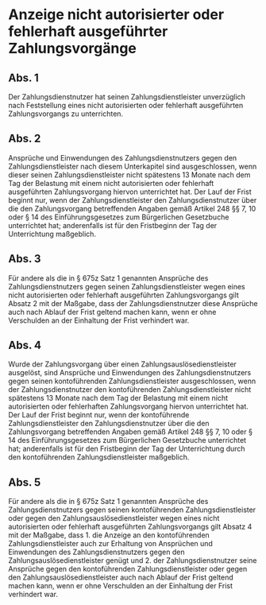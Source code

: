 # Anzeige nicht autorisierter oder fehlerhaft ausgeführter Zahlungsvorgänge



## Abs. 1

 Der Zahlungsdienstnutzer hat seinen Zahlungsdienstleister unverzüglich nach Feststellung eines nicht autorisierten oder fehlerhaft ausgeführten Zahlungsvorgangs zu unterrichten.

## Abs. 2

 Ansprüche und Einwendungen des Zahlungsdienstnutzers gegen den Zahlungsdienstleister nach diesem Unterkapitel sind ausgeschlossen, wenn dieser seinen Zahlungsdienstleister nicht spätestens 13 Monate nach dem Tag der Belastung mit einem nicht autorisierten oder fehlerhaft ausgeführten Zahlungsvorgang hiervon unterrichtet hat. Der Lauf der Frist beginnt nur, wenn der Zahlungsdienstleister den Zahlungsdienstnutzer über die den Zahlungsvorgang betreffenden Angaben gemäß Artikel 248 §§ 7, 10 oder § 14 des Einführungsgesetzes zum Bürgerlichen Gesetzbuche unterrichtet hat; anderenfalls ist für den Fristbeginn der Tag der Unterrichtung maßgeblich.

## Abs. 3

 Für andere als die in § 675z Satz 1 genannten Ansprüche des Zahlungsdienstnutzers gegen seinen Zahlungsdienstleister wegen eines nicht autorisierten oder fehlerhaft ausgeführten Zahlungsvorgangs gilt Absatz 2 mit der Maßgabe, dass der Zahlungsdienstnutzer diese Ansprüche auch nach Ablauf der Frist geltend machen kann, wenn er ohne Verschulden an der Einhaltung der Frist verhindert war.

## Abs. 4

 Wurde der Zahlungsvorgang über einen Zahlungsauslösedienstleister ausgelöst, sind Ansprüche und Einwendungen des Zahlungsdienstnutzers gegen seinen kontoführenden Zahlungsdienstleister ausgeschlossen, wenn der Zahlungsdienstnutzer den kontoführenden Zahlungsdienstleister nicht spätestens 13 Monate nach dem Tag der Belastung mit einem nicht autorisierten oder fehlerhaften Zahlungsvorgang hiervon unterrichtet hat. Der Lauf der Frist beginnt nur, wenn der kontoführende Zahlungsdienstleister den Zahlungsdienstnutzer über die den Zahlungsvorgang betreffenden Angaben gemäß Artikel 248 §§ 7, 10 oder § 14 des Einführungsgesetzes zum Bürgerlichen Gesetzbuche unterrichtet hat; anderenfalls ist für den Fristbeginn der Tag der Unterrichtung durch den kontoführenden Zahlungsdienstleister maßgeblich.

## Abs. 5

 Für andere als die in § 675z Satz 1 genannten Ansprüche des Zahlungsdienstnutzers gegen seinen kontoführenden Zahlungsdienstleister oder gegen den Zahlungsauslösedienstleister wegen eines nicht autorisierten oder fehlerhaft ausgeführten Zahlungsvorgangs gilt Absatz 4 mit der Maßgabe, dass  1.
 die Anzeige an den kontoführenden Zahlungsdienstleister auch zur Erhaltung von Ansprüchen und Einwendungen des Zahlungsdienstnutzers gegen den Zahlungsauslösedienstleister genügt und
 2.
 der Zahlungsdienstnutzer seine Ansprüche gegen den kontoführenden Zahlungsdienstleister oder gegen den Zahlungsauslösedienstleister auch nach Ablauf der Frist geltend machen kann, wenn er ohne Verschulden an der Einhaltung der Frist verhindert war.
 

